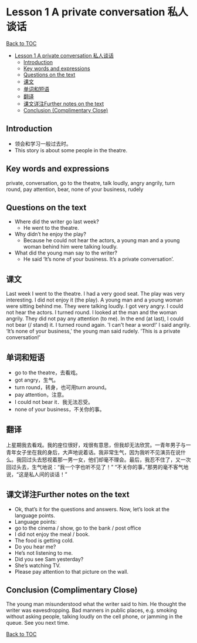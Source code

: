 # Lesson 1 A private conversation 私人谈话

[Back to TOC](../)

- [Lesson 1 A private conversation 私人谈话](#lesson-1-a-private-conversation-私人谈话)
  - [Introduction](#introduction)
  - [Key words and expressions](#key-words-and-expressions)
  - [Questions on the text](#questions-on-the-text)
  - [课文](#课文)
  - [单词和短语](#单词和短语)
  - [翻译](#翻译)
  - [课文详注Further notes on the text](#课文详注further-notes-on-the-text)
  - [Conclusion (Complimentary Close)](#conclusion-complimentary-close)

## Introduction

- 领会和学习一般过去时。
- This story is about some people in the theatre.

## Key words and expressions

private, conversation, go to the theatre, talk loudly, angry angrily, turn round, pay attention, bear, none of your business, rudely

## Questions on the text

- Where did the writer go last week? 
  - He went to the theatre.
- Why didn’t he enjoy the play? 
  - Because he could not hear the actors, a young man and a young woman behind him were talking loudly.
- What did the young man say to the writer? 
  - He said ‘It’s none of your business. It’s a private conversation’.

## 课文
Last week I went to the theatre. I had a very good seat. The play was very interesting. I did not enjoy it (the play). A young man and a young woman were sitting behind me. They were talking loudly. I got very angry. I could not hear the actors. I turned round. I looked at the man and the woman angrily. They did not pay any attention (to me). In the end (at last), I could not bear (/ stand) it. I turned round again. 'I can't hear a word!' I said angrily. ‘It’s none of your business,' the young man said rudely. 'This is a private conversation!'

## 单词和短语

- go to the theatre，去看戏。
- got angry，生气。
- turn round，转身，也可用turn around。
- pay attention，注意。
- I could not bear it．我无法忍受。
- none of your business，不关你的事。

## 翻译

上星期我去看戏。我的座位很好，戏很有意思，但我却无法欣赏。一青年男子与一青年女子坐在我的身后，大声地说着话。我非常生气，因为我听不见演员在说什么。我回过头去怒视着那一男一女，他们却毫不理会。最后，我忍不住了，又一次回过头去，生气地说：“我一个字也听不见了！” “不关你的事，”那男的毫不客气地说，“这是私人间的谈话！”

## 课文详注Further notes on the text

- Ok, that’s it for the questions and answers. Now, let’s look at the language points.
- Language points:
- go to the cinema / show, go to the bank / post office
- I did not enjoy the meal / book.
- The food is getting cold.
- Do you hear me?
- He’s not listening to me.
- Did you see Sam yesterday?
- She’s watching TV.
- Please pay attention to that picture on the wall.

## Conclusion (Complimentary Close)

The young man misunderstood what the writer said to him. He thought the writer was eavesdropping. Bad manners in public places, e.g. smoking without asking people, talking loudly on the cell phone, or jamming in the queue. See you next time.

[Back to TOC](../)